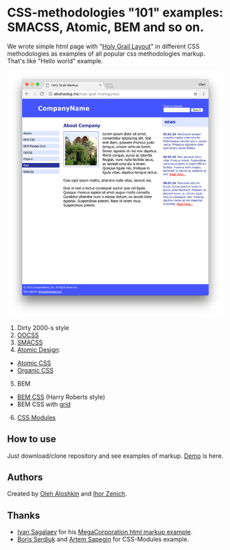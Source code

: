 # CSS-methodologies "101" examples: SMACSS, Atomic, BEM and so on.

We wrote simple html page with "[Holy Grail Layout](https://en.wikipedia.org/wiki/Holy_Grail_(web_design))" in different CSS methodologies as examples of all popular css methodologies markup. That's like "Hello world" example.

<img src="https://github.com/AleshaOleg/holy-grail-markup/blob/master/preview.png?raw=true" width="960">

1. Dirty 2000-s style
2. [OOCSS](https://www.smashingmagazine.com/2011/12/an-introduction-to-object-oriented-css-oocss/)
3. [SMACSS](https://smacss.com)
4. [Atomic Design](http://atomicdesign.bradfrost.com/chapter-2/):
 - [Atomic CSS](http://acss.io)
 - [Organic CSS](http://krasimir.github.io/organic-css/)
5. BEM
 - [BEM CSS](http://csswizardry.com/2015/08/bemit-taking-the-bem-naming-convention-a-step-further/) (Harry Roberts style)
 - BEM CSS with [grid](https://github.com/vivid-web/flexbox-grid-sass)
6. [CSS Modules](https://github.com/css-modules/css-modules)

## How to use

Just download/clone repository and see examples of markup. [Demo](https://aleshaoleg.github.io/holy-grail-markup/raw) is here.

## Authors

Created by [Oleh Aloshkin](https://github.com/AleshaOleg) and [Ihor Zenich](https://github.com/IhorZenich).

## Thanks

* [Ivan Sagalaev](https://github.com/isagalaev) for his [MegaCorporation html markup example](http://softwaremaniacs.org/blog/2006/01/17/css-layout-example/).
* [Boris Serdiuk](hhttps://github.com/just-boris) and [Artem Sapegin](https://github.com/sapegin) for CSS-Modules example.
